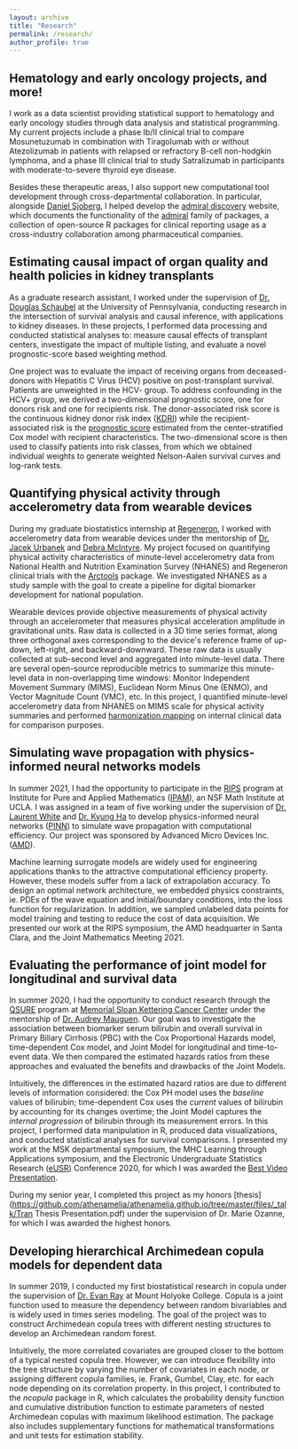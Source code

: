```yaml
---
layout: archive
title: "Research"
permalink: /research/
author_profile: true
---
```


Hematology and early oncology projects, and more!
---	
I work as a data scientist providing statistical support to hematology and early oncology studies through data analysis and statistical programming. My current projects include a phase Ib/II clinical trial to compare Mosunetuzumab in combination with Tiragolumab with or without Atezolizumab in patients with relapsed or refractory B-cell non-hodgkin lymphoma, and a phase III clinical trial to study Satralizumab in participants with moderate-to-severe thyroid eye disease. 

Besides these therapeutic areas, I also support new computational tool development through cross-departmental collaboration. In particular, alongside [Daniel Sjoberg](https://www.danieldsjoberg.com/), I helped develop the [admiral discovery](https://pharmaverse.github.io/admiraldiscovery/index.html) website, which documents the functionality of the [admiral](https://pharmaverse.github.io/admiral/) family of packages, a collection of open-source R packages for clinical reporting usage as a cross-industry collaboration among pharmaceutical companies.

Estimating causal impact of organ quality and health policies in kidney transplants
---	
As a graduate research assistant, I worked under the supervision of [Dr. Douglas Schaubel](https://www.dbei.med.upenn.edu/bio/douglas-e-schaubel-phd) at the University of Pennsylvania, conducting research in the intersection of survival analysis and causal inference, with applications to kidney diseases. In these projects, I performed data processing and conducted statistical analyses to: measure causal effects of transplant centers, investigate the impact of multiple listing, and evaluate a novel prognostic-score based weighting method.

One project was to evaluate the impact of receiving organs from deceased-donors with Hepatitis C Virus (HCV) positive on post-transplant survival. Patients are unweighted in the HCV- group. To address confounding in the HCV+ group, we derived a two-dimensional prognostic score, one for donors risk and one for recipients risk. The donor-associated risk score is the continuous kidney donor risk index ([KDRI](https://journals.lww.com/transplantjournal/Fulltext/2009/07270/A_Comprehensive_Risk_Quantification_Score_for.13.aspx)) while the recipient-associated risk is the [prognostic score](https://academic.oup.com/biomet/article/95/2/481/230183) estimated from the center-stratified Cox model with recipient characteristics. The two-dimensional score is then used to classify patients into risk classes, from which we obtained individual weights to generate weighted Nelson-Aalen survival curves and log-rank tests. 


Quantifying physical activity through accelerometry data from wearable devices
---	
During my graduate biostatistics internship at [Regeneron](https://www.regeneron.com/), I worked with accelerometry data from wearable devices under the mentorship of [Dr. Jacek Urbanek](https://www.linkedin.com/in/jacek-urbanek-4b9441102/) and [Debra McIntyre](https://www.linkedin.com/in/debra-a-m-301265b/). My project focused on quantifying physical activity characteristics of minute-level accelerometry data from National Health and Nutrition Examination Survey (NHANES) and Regeneron clinical trials with the [Arctools](https://cran.r-project.org/web/packages/arctools/index.html) package. We investigated NHANES as a study sample with the goal to create a pipeline for digital biomarker development for national population.

Wearable devices provide objective measurements of physical activity through an accelerometer that measures physical acceleration amplitude in gravitational units. Raw data is collected in a 3D time series format, along three orthogonal axes corresponding to the device's reference frame of up-down, left-right, and backward-downward. These raw data is usually collected at sub-second level and aggregated into minute-level data. There are several open-source reproducible metrics to summarize this minute-level data in non-overlapping time windows: Monitor Independent Movement Summary (MIMS), Euclidean Norm Minus One (ENMO), and Vector Magnitude Count (VMC), etc. In this project, I quantified minute-level accelerometry data from NHANES on MIMS scale for physical activity summaries and performed [harmonization mapping](https://pubmed.ncbi.nlm.nih.gov/35867392/) on internal clinical data for comparison purposes. 


Simulating wave propagation with physics-informed neural networks models  
---	
In summer 2021, I had the opportunity to participate in the [RIPS](https://www.ipam.ucla.edu/programs/student-research-programs/research-in-industrial-projects-for-students-rips-2024-los-angeles/) program at Institute for Pure and Applied Mathematics ([IPAM](https://www.ipam.ucla.edu/)), an NSF Math Institute at UCLA. I was assigned in a team of five working under the supervision of [Dr. Laurent White](https://www.linkedin.com/in/laurent-white/) and [Dr. Kyung Ha](https://www.linkedin.com/in/kyung-ha-850894240/) to develop physics-informed neural networks ([PINN](https://towardsdatascience.com/physics-informed-neural-networks-pinns-an-intuitive-guide-fff138069563?gi=5ad447efc0df)) to simulate wave propagation with computational efficiency. Our project was sponsored by Advanced Micro Devices Inc. ([AMD](https://www.amd.com/en.html)).

Machine learning surrogate models are widely used for engineering applications thanks to the attractive computational efficiency property. However, these models suffer from a lack of extrapolation accuracy. To design an optimal network architecture, we embedded physics constraints, ie. PDEs of the wave equation and initial/boundary conditions, into the loss function for regularization. In addition, we sampled unlabeled data points for model training and testing to reduce the cost of data acquisition. We presented our work at the RIPS symposium, the AMD headquarter in Santa Clara, and the Joint Mathematics Meeting 2021. 


Evaluating the performance of joint model for longitudinal and survival data
---	
In summer 2020, I had the opportunity to conduct research through the [QSURE](https://www.mskcc.org/departments/epidemiology-biostatistics/educational-opportunities/quantitative-sciences-summer-undergraduate-research-experience-qsure) program at [Memorial Sloan Kettering Cancer Center](https://www.mskcc.org/departments/epidemiology-biostatistics) under the
mentorship of [Dr. Audrey Mauguen](https://www.mskcc.org/profile/audrey-mauguen). Our goal was to investigate the association between biomarker serum bilirubin and overall survival in Primary Biliary Cirrhosis (PBC) with the Cox Proportional Hazards model, time-dependent Cox model, and Joint Model for longitudinal and time-to-event data. We then compared the estimated hazards ratios from these approaches and evaluated the benefits and drawbacks of the Joint Models. 

Intuitively, the differences in the estimated hazard ratios are due to different levels of information considered: the Cox PH model uses the *baseline* values of bilirubin; time-dependent Cox uses the *current* values of bilirubin by accounting for its changes overtime; the Joint Model captures the *internal progression* of bilirubin through its measurement errors. In this project, I performed data manipulation in R, produced data visualizations, and conducted statistical analyses for survival comparisons. I presented my work at the MSK departmental symposium, the MHC Learning through Applications symposium, and the Electronic Undergraduate Statistics Research ([eUSR](https://www.causeweb.org/usproc/eusrc/2020/virtual-posters/13)) Conference 2020, for which I was awarded the [Best Video Presentation](https://www.causeweb.org/usproc/eusr/video-competition). 

During my senior year, I completed this project as my honors [thesis](https://github.com/athenamelia/athenamelia.github.io/tree/master/files/_talk/Tran Thesis Presentation.pdf) under the supervision of Dr. Marie Ozanne, for which I was awarded the highest honors. 

Developing hierarchical Archimedean copula models for dependent data
---	
In summer 2019, I conducted my first biostatistical research in copula under the supervision of [Dr. Evan Ray](https://www.evanlray.com/) at Mount Holyoke College. Copula is a joint function used to measure the dependency between random bivariables and is widely used in times series modeling. The goal of the project was to construct Archimedean copula trees with different nesting structures to develop an Archimedean random forest.

Intuitively, the more correlated covariates are grouped closer to the bottom of a typical nested copula tree. However, we can introduce flexibility into the tree structure by varying the number of covariates in each node, or assigning different copula families, ie. Frank, Gumbel, Clay, etc. for each node depending on its correlation property. In this project, I contributed to the *ncopula* package in R, which calculates the probability density function and cumulative distribution function to estimate parameters of nested Archimedean copulas with maximum likelihood
estimation. The package also includes supplementary functions for mathematical transformations and unit tests for estimation stability. 
